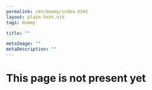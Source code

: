 ```yaml
---
permalink: /en/dummy/index.html
layout: plain-text.njk
tags: dummy

title: ""

metaImage: ""
metaDescription: ""
---
```


# This page is not present yet